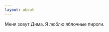 ```yaml
---
layout: about
---
```


Меня зовут Дима. Я люблю яблочные пироги.

<!-- Hello, my name is Micah Cowell. I am a self proclaimed web developer who likes the internet, hip hop, and fancy yo-yos.

# What do you do?
I make website and stuff. All the code I write is on my [Github](https://github.com/getmicah).

# Who are your favorite artsits?
Currently I'm listening to a lot of Anderson Paak and Common.

# What programming languages do you use?
When making websites I like using Javascript and Sass but I also like Python and bash for making linux scripts.
-->
